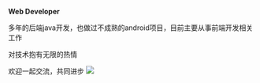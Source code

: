 
**Web Developer**

多年的后端java开发，也做过不成熟的android项目，目前主要从事前端开发相关工作

对技术抱有无限的热情

欢迎一起交流，共同进步
![](/images/wechat.jpeg)
